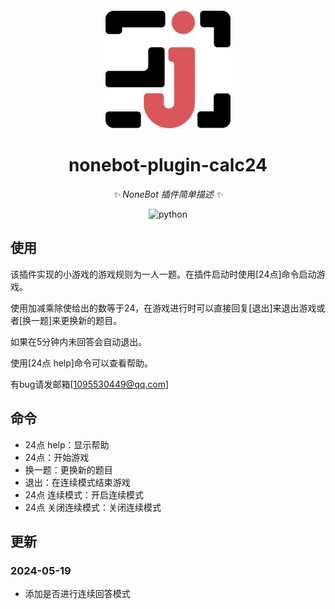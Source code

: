 <div align="center" style="padding-top: 60px">

<img width="200px" src="https://raw.githubusercontent.com/ajdgg/data/b2252efea039901f02d78711d605d5f12a78d12b/AwajieLogo.svg" alt="">

# nonebot-plugin-calc24

_✨ NoneBot 插件简单描述 ✨_

<img src="https://img.shields.io/badge/python-3.8+-blue.svg" alt="python">

</div>

## 使用

该插件实现的小游戏的游戏规则为一人一题。在插件启动时使用[24点]命令启动游戏。

使用加减乘除使给出的数等于24，在游戏进行时可以直接回复[退出]来退出游戏或者[换一题]来更换新的题目。

如果在5分钟内未回答会自动退出。

使用[24点 help]命令可以查看帮助。

有bug请发邮箱[1095530449@qq.com]

## 命令
- 24点 help：显示帮助
- 24点：开始游戏
- 换一题：更换新的题目
- 退出：在连续模式结束游戏
- 24点 连续模式：开启连续模式
- 24点 关闭连续模式：关闭连续模式

## 更新
### 2024-05-19
- 添加是否进行连续回答模式
